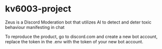 # kv6003-project
Zeus is a Discord Moderation bot that utilizes AI to detect and deter toxic behaviour manifesting in chat


To reproduce the product, go to discord.com and create a new bot account, replace the token in the .env with the token of your new bot account.